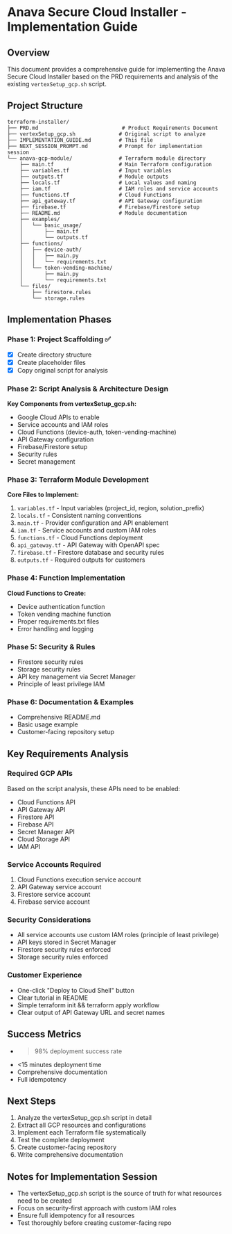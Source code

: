 # Anava Secure Cloud Installer - Implementation Guide

## Overview
This document provides a comprehensive guide for implementing the Anava Secure Cloud Installer based on the PRD requirements and analysis of the existing `vertexSetup_gcp.sh` script.

## Project Structure
```
terraform-installer/
├── PRD.md                           # Product Requirements Document
├── vertexSetup_gcp.sh              # Original script to analyze
├── IMPLEMENTATION_GUIDE.md         # This file
├── NEXT_SESSION_PROMPT.md          # Prompt for implementation session
└── anava-gcp-module/               # Terraform module directory
    ├── main.tf                     # Main Terraform configuration
    ├── variables.tf                # Input variables
    ├── outputs.tf                  # Module outputs
    ├── locals.tf                   # Local values and naming
    ├── iam.tf                      # IAM roles and service accounts
    ├── functions.tf                # Cloud Functions
    ├── api_gateway.tf              # API Gateway configuration
    ├── firebase.tf                 # Firebase/Firestore setup
    ├── README.md                   # Module documentation
    ├── examples/
    │   └── basic_usage/
    │       ├── main.tf
    │       └── outputs.tf
    ├── functions/
    │   ├── device-auth/
    │   │   ├── main.py
    │   │   └── requirements.txt
    │   └── token-vending-machine/
    │       ├── main.py
    │       └── requirements.txt
    └── files/
        ├── firestore.rules
        └── storage.rules
```

## Implementation Phases

### Phase 1: Project Scaffolding ✅
- [x] Create directory structure
- [x] Create placeholder files
- [x] Copy original script for analysis

### Phase 2: Script Analysis & Architecture Design
**Key Components from vertexSetup_gcp.sh:**
- Google Cloud APIs to enable
- Service accounts and IAM roles
- Cloud Functions (device-auth, token-vending-machine)
- API Gateway configuration
- Firebase/Firestore setup
- Security rules
- Secret management

### Phase 3: Terraform Module Development
**Core Files to Implement:**
1. `variables.tf` - Input variables (project_id, region, solution_prefix)
2. `locals.tf` - Consistent naming conventions
3. `main.tf` - Provider configuration and API enablement
4. `iam.tf` - Service accounts and custom IAM roles
5. `functions.tf` - Cloud Functions deployment
6. `api_gateway.tf` - API Gateway with OpenAPI spec
7. `firebase.tf` - Firestore database and security rules
8. `outputs.tf` - Required outputs for customers

### Phase 4: Function Implementation
**Cloud Functions to Create:**
- Device authentication function
- Token vending machine function
- Proper requirements.txt files
- Error handling and logging

### Phase 5: Security & Rules
- Firestore security rules
- Storage security rules
- API key management via Secret Manager
- Principle of least privilege IAM

### Phase 6: Documentation & Examples
- Comprehensive README.md
- Basic usage example
- Customer-facing repository setup

## Key Requirements Analysis

### Required GCP APIs
Based on the script analysis, these APIs need to be enabled:
- Cloud Functions API
- API Gateway API
- Firestore API
- Firebase API
- Secret Manager API
- Cloud Storage API
- IAM API

### Service Accounts Required
1. Cloud Functions execution service account
2. API Gateway service account
3. Firestore service account
4. Firebase service account

### Security Considerations
- All service accounts use custom IAM roles (principle of least privilege)
- API keys stored in Secret Manager
- Firestore security rules enforced
- Storage security rules enforced

### Customer Experience
- One-click "Deploy to Cloud Shell" button
- Clear tutorial in README
- Simple terraform init && terraform apply workflow
- Clear output of API Gateway URL and secret names

## Success Metrics
- >98% deployment success rate
- <15 minutes deployment time
- Comprehensive documentation
- Full idempotency

## Next Steps
1. Analyze the vertexSetup_gcp.sh script in detail
2. Extract all GCP resources and configurations
3. Implement each Terraform file systematically
4. Test the complete deployment
5. Create customer-facing repository
6. Write comprehensive documentation

## Notes for Implementation Session
- The vertexSetup_gcp.sh script is the source of truth for what resources need to be created
- Focus on security-first approach with custom IAM roles
- Ensure full idempotency for all resources
- Test thoroughly before creating customer-facing repo